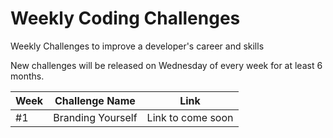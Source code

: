 # Weekly Coding Challenges
Weekly Challenges to improve a developer's career and skills

New challenges will be released on Wednesday of every week for at least 6 months.

| Week | Challenge Name | Link |
| ---- | -------------- | ---- |
| #1 | Branding Yourself | Link to come soon |
